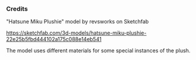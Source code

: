 ### Credits



"Hatsune Miku Plushie" model by revsworks on Sketchfab



https://sketchfab.com/3d-models/hatsune-miku-plushie-22e25b5fbd444102a175c088e14eb541



The model uses different materials for some special instances of the plush.

